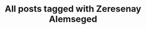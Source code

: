 ---
layout: tag
title: "All posts tagged with Zeresenay Alemseged"
permalink: /weblog/tags/zeresenay-alemseged/
taxonomy: Zeresenay Alemseged
---